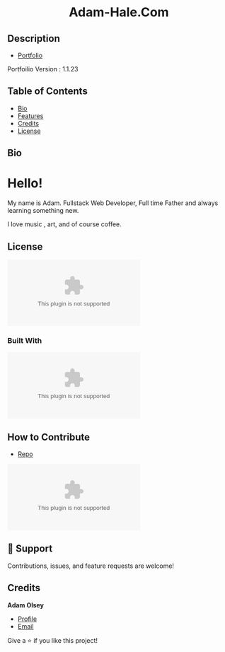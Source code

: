 <h1 align="center">Adam-Hale.Com</h1>

## Description

- [Portfolio](http://adam-hale.com "Live View")

<p>Portfoilio Version : 1.1.23 </p>

## Table of Contents

- [Bio](#bio)
- [Features](#features)
- [Credits](#credits)
- [License](#license)

## Bio

<h1>Hello!</h1>

<p>My name is Adam. Fullstack Web Developer, Full time Father and always learning something new.</p>

<p>I love music , art, and of course coffee. </p>

## License

![GitHub](https://img.shields.io/github/license/AdamHale88/adam-hale.com)

### Built With

![GitHub language count](https://img.shields.io/github/languages/count/adamhale88/adam-hale.com)

## How to Contribute

- [Repo](https://https://github.com/AdamHale88/adam-hale.com "Adam-Hale.com")

[![GitHub issues](https://img.shields.io/github/issues/AdamHale88/adam-hale.com?style=flat)](https://github.com/AdamHale88/adam-hale.com/issues)

## 🤝 Support

Contributions, issues, and feature requests are welcome!

## Credits

**Adam Olsey**

- [Profile](https://github.com/AdamHale88 "Adam Olsey")
- [Email](mailto:adamhale88@tuta.io?subject=Hi "Hi!")

Give a ⭐️ if you like this project!
